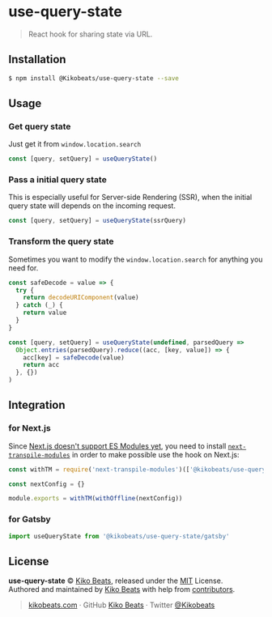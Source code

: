 # use-query-state

> React hook for sharing state via URL.

## Installation

```bash
$ npm install @Kikobeats/use-query-state --save
```

## Usage

### Get query state

Just get it from `window.location.search`

```jsx
const [query, setQuery] = useQueryState()
```

### Pass a initial query state

This is especially useful for Server-side Rendering (SSR), when the initial query state will depends on the incoming request.

```jsx
const [query, setQuery] = useQueryState(ssrQuery)
```

### Transform the query state

Sometimes you want to modify the `window.location.search` for anything you need for.

```jsx
const safeDecode = value => {
  try {
    return decodeURIComponent(value)
  } catch (_) {
    return value
  }
}

const [query, setQuery] = useQueryState(undefined, parsedQuery =>
  Object.entries(parsedQuery).reduce((acc, [key, value]) => {
    acc[key] = safeDecode(value)
    return acc
  }, {})
)
```

## Integration

### for Next.js

Since [Next.js doesn't support ES Modules yet](https://github.com/vercel/next.js/issues/706), you need to install [`next-transpile-modules`](https://github.com/martpie/next-transpile-modules) in order to make possible use the hook on Next.js:

```js
const withTM = require('next-transpile-modules')(['@kikobeats/use-query-state'])

const nextConfig = {}

module.exports = withTM(withOffline(nextConfig))
```

### for Gatsby

```jsx
import useQueryState from '@kikobeats/use-query-state/gatsby'
```

## License

**use-query-state** © [Kiko Beats](https://kikobeats.com), released under the [MIT](https://github.com/Kikobeats/use-query-state/blob/master/LICENSE.md) License.<br>
Authored and maintained by [Kiko Beats](https://kikobeats.com) with help from [contributors](https://github.com/Kikobeats/use-query-state/contributors).

> [kikobeats.com](https://kikobeats.com) · GitHub [Kiko Beats](https://github.com/Kikobeats) · Twitter [@Kikobeats](https://twitter.com/Kikobeats)
